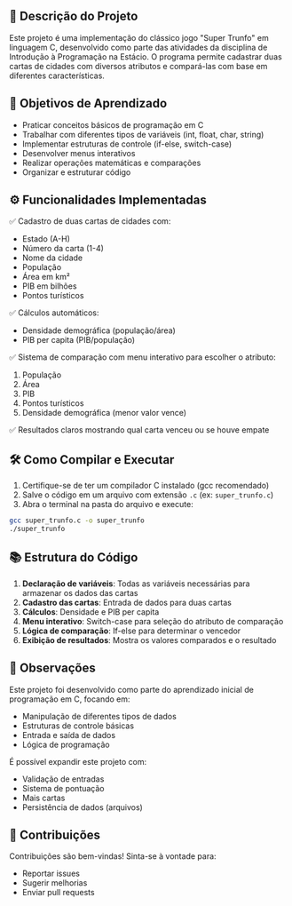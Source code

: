## 📝 Descrição do Projeto

Este projeto é uma implementação do clássico jogo "Super Trunfo" em linguagem C, desenvolvido como parte das atividades da disciplina de Introdução à Programação na Estácio. O programa permite cadastrar duas cartas de cidades com diversos atributos e compará-las com base em diferentes características.

## 🎯 Objetivos de Aprendizado

- Praticar conceitos básicos de programação em C
- Trabalhar com diferentes tipos de variáveis (int, float, char, string)
- Implementar estruturas de controle (if-else, switch-case)
- Desenvolver menus interativos
- Realizar operações matemáticas e comparações
- Organizar e estruturar código

## ⚙️ Funcionalidades Implementadas

✅ Cadastro de duas cartas de cidades com:  
- Estado (A-H)  
- Número da carta (1-4)  
- Nome da cidade  
- População  
- Área em km²  
- PIB em bilhões  
- Pontos turísticos  

✅ Cálculos automáticos:  
- Densidade demográfica (população/área)  
- PIB per capita (PIB/população)  

✅ Sistema de comparação com menu interativo para escolher o atributo:  
1. População  
2. Área  
3. PIB  
4. Pontos turísticos  
5. Densidade demográfica (menor valor vence)  

✅ Resultados claros mostrando qual carta venceu ou se houve empate

## 🛠️ Como Compilar e Executar

1. Certifique-se de ter um compilador C instalado (gcc recomendado)
2. Salve o código em um arquivo com extensão `.c` (ex: `super_trunfo.c`)
3. Abra o terminal na pasta do arquivo e execute:

```bash
gcc super_trunfo.c -o super_trunfo
./super_trunfo
```

## 📚 Estrutura do Código

1. **Declaração de variáveis**: Todas as variáveis necessárias para armazenar os dados das cartas
2. **Cadastro das cartas**: Entrada de dados para duas cartas
3. **Cálculos**: Densidade e PIB per capita
4. **Menu interativo**: Switch-case para seleção do atributo de comparação
5. **Lógica de comparação**: If-else para determinar o vencedor
6. **Exibição de resultados**: Mostra os valores comparados e o resultado

## 📌 Observações

Este projeto foi desenvolvido como parte do aprendizado inicial de programação em C, focando em:
- Manipulação de diferentes tipos de dados
- Estruturas de controle básicas
- Entrada e saída de dados
- Lógica de programação

É possível expandir este projeto com:
- Validação de entradas
- Sistema de pontuação
- Mais cartas
- Persistência de dados (arquivos)

## 🤝 Contribuições

Contribuições são bem-vindas! Sinta-se à vontade para:
- Reportar issues
- Sugerir melhorias
- Enviar pull requests